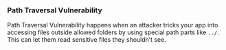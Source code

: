 ### Path Traversal Vulnerability

Path Traversal Vulnerability happens when an attacker tricks your app into accessing files outside allowed folders by using special path parts like `../`. This can let them read sensitive files they shouldn’t see.